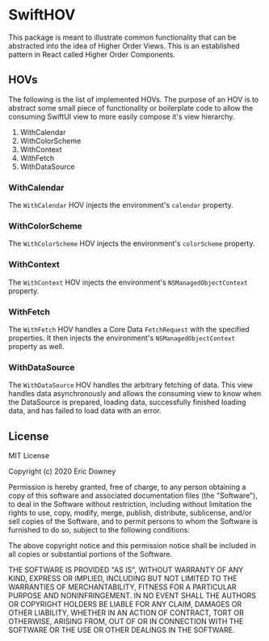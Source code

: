 # SwiftHOV

This package is meant to illustrate common functionality that can be abstracted into the idea of Higher Order Views. This is an established pattern in React called Higher Order Components.

## HOVs

The following is the list of implemented HOVs. The purpose of an HOV is to abstract some small piece of functionality or boilerplate code to allow the consuming SwiftUI view to more easily compose it's view hierarchy.

1. WithCalendar
2. WithColorScheme
3. WithContext
4. WithFetch
5. WithDataSource

### WithCalendar

The `WithCalendar` HOV injects the environment's `calendar` property.

### WithColorScheme

The `WithColorScheme` HOV injects the environment's `colorScheme` property.

### WithContext

The `WithContext` HOV injects the environment's `NSManagedObjectContext` property.

### WithFetch

The `WithFetch` HOV handles a Core Data `FetchRequest` with the specified properties. It then injects the environment's `NSManagedObjectContext` property as well.

### WithDataSource

The `WithDataSource` HOV handles the arbitrary fetching of data. This view handles data asynchronously and allows the consuming view to know when the DataSource is prepared, loading data, successfully finished loading data, and has failed to load data with an error. 

## License

MIT License

Copyright (c) 2020 Eric Downey

Permission is hereby granted, free of charge, to any person obtaining a copy
of this software and associated documentation files (the "Software"), to deal
in the Software without restriction, including without limitation the rights
to use, copy, modify, merge, publish, distribute, sublicense, and/or sell
copies of the Software, and to permit persons to whom the Software is
furnished to do so, subject to the following conditions:

The above copyright notice and this permission notice shall be included in all
copies or substantial portions of the Software.

THE SOFTWARE IS PROVIDED "AS IS", WITHOUT WARRANTY OF ANY KIND, EXPRESS OR
IMPLIED, INCLUDING BUT NOT LIMITED TO THE WARRANTIES OF MERCHANTABILITY,
FITNESS FOR A PARTICULAR PURPOSE AND NONINFRINGEMENT. IN NO EVENT SHALL THE
AUTHORS OR COPYRIGHT HOLDERS BE LIABLE FOR ANY CLAIM, DAMAGES OR OTHER
LIABILITY, WHETHER IN AN ACTION OF CONTRACT, TORT OR OTHERWISE, ARISING FROM,
OUT OF OR IN CONNECTION WITH THE SOFTWARE OR THE USE OR OTHER DEALINGS IN THE
SOFTWARE.
